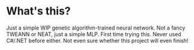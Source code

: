 # What's this?
Just a simple WIP genetic algorithm-trained neural network.
Not a fancy TWEANN or NEAT, just a simple MLP. 
First time trying this. Never used C#/.NET before either.
Not even sure whether this project will even finish!
